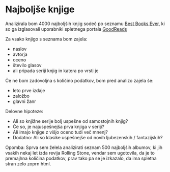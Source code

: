 Najboljše knjige
=======================

Analizirala bom 4000 najboljših knjig sodeč po seznamu
[Best Books Ever](https://www.goodreads.com/list/show/1.Best_Books_Ever?page=1), ki so ga izglasovali
uporabniki spletnega portala [GoodReads](https://www.goodreads.com/)

Za vsako knjigo s seznama bom zajela:
* naslov
* avtorja
* oceno
* število glasov
* ali pripada seriji knjig in katera po vrsti je

Če ne bom zadovoljna s količino podatkov, bom pred analizo zajela še:
* leto prve izdaje
* založbo
* glavni žanr

Delovne hipoteze:
* Ali so knjižne serije bolj uspešne od samostojnih knjig?
* Če so, je najuspešnejša prva knjiga v seriji?
* Ali imajo knjige z višjo oceno tudi več mnenj?
* Dodatno: Ali so klasike uspešnejše od novih ljubezenskih / fantazijskih?

Opomba: Sprva sem želela analizirati seznam 500 najboljših albumov, ki jih vsakih nekaj let izda revija 
Rolling Stone, vendar sem ugotovila, da je to premajhna količina podatkov, prav tako pa se je izkazalo, 
da ima spletna stran zelo zoprn html.

